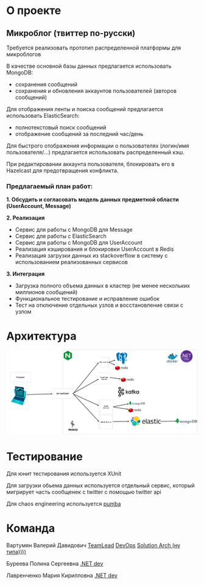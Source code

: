 ﻿# О проекте

## Микроблог (твиттер по-русски)

Требуется реализовать прототип распределенной платформы для микроблогов

В качестве основной базы данных предлагается использовать MongoDB:

- сохранения сообщений
- сохранения и обновления аккаунтов пользователей (авторов сообщений)

Для отображения ленты и поиска сообщений предлагается использовать ElasticSearch:


- полнотекстовый поиск сообщений
- отображение сообщений за последний час/день

Для быстрого отображения информации о пользователях (логин/имя пользователя/...) предлагается использовать распределенный кэш.

При редактировании аккаунта пользователя, блокировать его в Hazelcast для предотвращения конфликта.

### **Предлагаемый план работ:**

**1. Обсудить и согласовать модель данных предметной области (UserAccount, Message)**

**2. Реализация**

- Cервис для работы с MongoDB для Message
- Cервис для работы с ElasticSearch
- Cервис для работы с MongoDB для UserAccount
- Реализация кэширования и блокировки UserAccount в Redis
- Реализация загрузки данных из stackoverflow в систему с использованием реализованных сервисов

**3. Интеграция**

- Загрузка полного объема данных в кластер (не менее нескольких миллионов сообщений)
- Функциональное тестирование и исправление ошибок
- Тест на отключение отдельных узлов и восстановление связи с узлом


# Архитектура


![Image](.github/images/Arch.png)


# Тестирование

Для юнит тестирования используется XUnit

Для загрузки обьема данных используется отдельный сервис, который мигрирует часть сообщенек с twitter c помощью twitter api

Для chaos engineering используется [pumba](https://github.com/alexei-led/pumba)

# Команда

Вартумян Валерий Давидович [TeamLead]() [DevOps]() [Solution Arch (ну типа))))]()

Буреева Полина Сергеевна [.NET dev]()

Лавренченко Мария Кирилловна [.NET dev]()